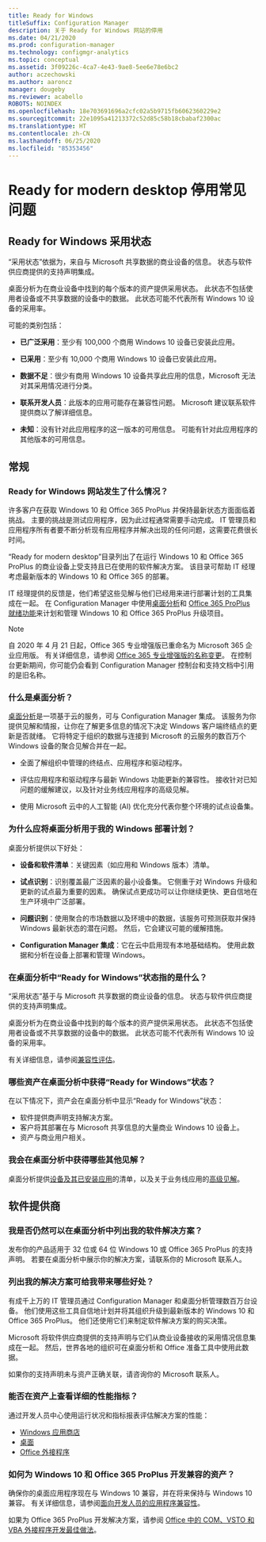 ```yaml
---
title: Ready for Windows
titleSuffix: Configuration Manager
description: 关于 Ready for Windows 网站的停用
ms.date: 04/21/2020
ms.prod: configuration-manager
ms.technology: configmgr-analytics
ms.topic: conceptual
ms.assetid: 3f09226c-4ca7-4e43-9ae8-5ee6e78e6bc2
author: aczechowski
ms.author: aaroncz
manager: dougeby
ms.reviewer: acabello
ROBOTS: NOINDEX
ms.openlocfilehash: 18e703691696a2cfc02a5b9715fb6062360229e2
ms.sourcegitcommit: 22e1095a41213372c52d85c58b18cbabaf2300ac
ms.translationtype: HT
ms.contentlocale: zh-CN
ms.lasthandoff: 06/25/2020
ms.locfileid: "85353456"
---
```

# <a name="ready-for-modern-desktop-retirement-faq"></a>Ready for modern desktop 停用常见问题

<!-- placeholder -->

## <a name="ready-for-windows-adoption-status"></a>Ready for Windows 采用状态

“采用状态”依据为，来自与 Microsoft 共享数据的商业设备的信息。 状态与软件供应商提供的支持声明集成。

桌面分析为在商业设备中找到的每个版本的资产提供采用状态。 此状态不包括使用者设备或不共享数据的设备中的数据。 此状态可能不代表所有 Windows 10 设备的采用率。

可能的类别包括：

- **已广泛采用**：至少有 100,000 个商用 Windows 10 设备已安装此应用。

- **已采用**：至少有 10,000 个商用 Windows 10 设备已安装此应用。

- **数据不足**：很少有商用 Windows 10 设备共享此应用的信息，Microsoft 无法对其采用情况进行分类。

- **联系开发人员**：此版本的应用可能存在兼容性问题。 Microsoft 建议联系软件提供商以了解详细信息。

- **未知**：没有针对此应用程序的这一版本的可用信息。 可能有针对此应用程序的其他版本的可用信息。

## <a name="general"></a>常规

### <a name="what-happened-to-the-ready-for-windows-website"></a>Ready for Windows 网站发生了什么情况？

许多客户在获取 Windows 10 和 Office 365 ProPlus 并保持最新状态方面面临着挑战。 主要的挑战是测试应用程序，因为此过程通常需要手动完成。 IT 管理员和应用程序所有者要不断分析现有应用程序并解决出现的任何问题，这需要花费很长时间。

“Ready for modern desktop”目录列出了在运行 Windows 10 和 Office 365 ProPlus 的商业设备上受支持且已在使用的软件解决方案。 该目录可帮助 IT 经理考虑最新版本的 Windows 10 和 Office 365 的部署。

IT 经理提供的反馈是，他们希望这些见解与他们已经用来进行部署计划的工具集成在一起。 在 Configuration Manager 中使用[桌面分析](https://aka.ms/dadocs)和 [Office 365 ProPlus 就绪功能](https://docs.microsoft.com/deployoffice/readiness-tools#office-365-proplus-readiness-features-in-configuration-manager-current-branch)来计划和管理 Windows 10 和 Office 365 ProPlus 升级项目。 

> [!Note]
> 自 2020 年 4 月 21 日起，Office 365 专业增强版已重命名为 Microsoft 365 企业应用版。 有关详细信息，请参阅 [Office 365 专业增强版的名称变更](https://docs.microsoft.com/deployoffice/name-change)。 在控制台更新期间，你可能仍会看到 Configuration Manager 控制台和支持文档中引用的是旧名称。

### <a name="what-is-desktop-analytics"></a>什么是桌面分析？

[桌面分析](https://aka.ms/dadocs)是一项基于云的服务，可与 Configuration Manager 集成。 该服务为你提供见解和情报，让你在了解更多信息的情况下决定 Windows 客户端终结点的更新是否就绪。 它将特定于组织的数据与连接到 Microsoft 的云服务的数百万个 Windows 设备的聚合见解合并在一起。

-    全面了解组织中管理的终结点、应用程序和驱动程序。

-    评估应用程序和驱动程序与最新 Windows 功能更新的兼容性。 接收针对已知问题的缓解建议，以及针对业务线应用程序的高级见解。

-    使用 Microsoft 云中的人工智能 (AI) 优化充分代表你整个环境的试点设备集。

### <a name="why-should-i-use-desktop-analytics-for-my-windows-deployment-plans"></a>为什么应将桌面分析用于我的 Windows 部署计划？

桌面分析提供以下好处：

-    **设备和软件清单**：关键因素（如应用和 Windows 版本）清单。

-    **试点识别**：识别覆盖最广泛因素的最小设备集。 它侧重于对 Windows 升级和更新的试点最为重要的因素。 确保试点更成功可以让你继续更快、更自信地在生产环境中广泛部署。

-    **问题识别**：使用聚合的市场数据以及环境中的数据，该服务可预测获取并保持 Windows 最新状态的潜在问题。 然后，它会建议可能的缓解措施。

-    **Configuration Manager 集成**：它在云中启用现有本地基础结构。 使用此数据和分析在设备上部署和管理 Windows。

### <a name="what-does-the-ready-for-windows-status-mean-in-desktop-analytics"></a>在桌面分析中“Ready for Windows”状态指的是什么？

“采用状态”基于与 Microsoft 共享数据的商业设备的信息。 状态与软件供应商提供的支持声明集成。

桌面分析为在商业设备中找到的每个版本的资产提供采用状态。 此状态不包括使用者设备或不共享数据的设备中的数据。 此状态可能不代表所有 Windows 10 设备的采用率。

有关详细信息，请参阅[兼容性评估](compat-assessment.md)。

### <a name="what-assets-get-the-ready-for-windows-status-in-desktop-analytics"></a>哪些资产在桌面分析中获得“Ready for Windows”状态？ 

在以下情况下，资产会在桌面分析中显示“Ready for Windows”状态：

-    软件提供商声明支持解决方案。
-    客户将其部署在与 Microsoft 共享信息的大量商业 Windows 10 设备上。
-    资产与商业用户相关。

### <a name="what-additional-insights-do-i-get-in-desktop-analytics"></a>我会在桌面分析中获得哪些其他见解？

桌面分析提供[设备及其已安装应用](about-assets.md)的清单，以及关于业务线应用的[高级见解](compat-assessment.md#advanced-insights)。 

## <a name="software-providers"></a>软件提供商

### <a name="can-i-still-list-my-software-solution-in-desktop-analytics"></a>我是否仍然可以在桌面分析中列出我的软件解决方案？

发布你的产品适用于 32 位或 64 位 Windows 10 或 Office 365 ProPlus 的支持声明。 若要在桌面分析中展示你的解决方案，请联系你的 Microsoft 联系人。

### <a name="how-can-listing-my-solutions-benefit-me"></a>列出我的解决方案可给我带来哪些好处？

有成千上万的 IT 管理员通过 Configuration Manager 和桌面分析管理数百万台设备。 他们使用这些工具自信地计划并将其组织升级到最新版本的 Windows 10 和 Office 365 ProPlus。 他们还使用它们来制定软件解决方案的购买决策。

Microsoft 将软件供应商提供的支持声明与它们从商业设备接收的采用情况信息集成在一起。 然后，世界各地的组织可在桌面分析和 Office 准备工具中使用此数据。 

如果你的支持声明未与资产正确关联，请咨询你的 Microsoft 联系人。

### <a name="can-i-see-detailed-performance-metrics-on-my-assets"></a>能否在资产上查看详细的性能指标？

通过开发人员中心使用运行状况和指标报表评估解决方案的性能： 

- [Windows 应用商店](https://docs.microsoft.com/windows/uwp/publish/health-report)
- [桌面](https://docs.microsoft.com/windows/desktop/appxpkg/windows-desktop-application-program)
- [Office 外接程序](https://docs.microsoft.com/office/dev/store/update-unpublish-and-view-metrics) 

### <a name="how-can-i-develop-compatible-assets-for-windows-10-and-office-365-proplus"></a>如何为 Windows 10 和 Office 365 ProPlus 开发兼容的资产？

确保你的桌面应用程序现在与 Windows 10 兼容，并在将来保持与 Windows 10 兼容。 有关详细信息，请参阅[面向开发人员的应用程序兼容性](https://developer.microsoft.com/windows/desktop/app-compatibility)。

如果为 Office 365 ProPlus 开发解决方案，请参阅 [Office 中的 COM、VSTO 和 VBA 外接程序开发最佳做法](https://docs.microsoft.com/visualstudio/vsto/development-best-practices-for-com-vsto-and-vba-add-ins-in-office)。

